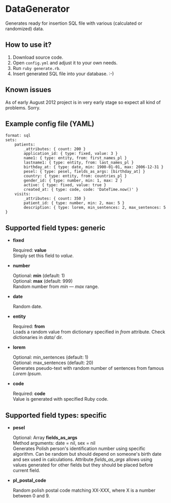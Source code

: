 DataGenerator
=============

Generates ready for insertion SQL file with various (calculated or randomized) data.

How to use it?
--------------

1. Download source code.
2. Open `config.yml` and adjust it to your own needs.
3. Run `ruby generate.rb`.
4. Insert generated SQL file into your database. :-)

Known issues
------------

As of early August 2012 project is in very early stage so expect all kind of problems. Sorry.

Example config file (YAML)
--------------------------

	format: sql
	sets:
	    patients:
	        _attributes: { count: 200 }
	        application_id: { type: fixed, value: 3 }
	        name1: { type: entity, from: first_names_pl }
	        lastname1: { type: entity, from: last_names_pl }
	        birthday_at: { type: date, min: 1900-01-01, max: 2006-12-31 }
	        pesel: { type: pesel, fields_as_args: [birthday_at] }
	        country: { type: entity, from: countries_pl }
	        gender_id: { type: number, min: 1, max: 2 }
	        active: { type: fixed, value: true }
	        created_at: { type: code, code: 'DateTime.now()' }
	    visits:
	        _attributes: { count: 350 }
	        patient_id: { type: number, min: 2, max: 5 }
	        description: { type: lorem, min_sentences: 2, max_sentences: 5 }

Supported field types: generic
------------------------------

*	**fixed**

	Required: **value**  
	Simply set this field to *value*.

*	**number**

	Optional: **min** (default: 1)  
	Optional: **max** (default: 999)  
	Random number from *min* — *max* range.

*	**date**

	Random date.

*	**entity**

	Required: **from**  
	Loads a random value from dictionary specified in *from* attribute. Check dictionaries
	in *data/* dir.

*	**lorem**

	Optional: min_sentences (default: 1)  
	Optional: max_sentences (default: 20)  
	Generates pseudo-text with random number of sentences from famous *Lorem Ipsum*.

*	**code**

	Required: **code**  
	Value is generated with specified Ruby code.

Supported field types: specific
-------------------------------

*	**pesel**

	Optional: Array **fields_as_args**  
	Method arguments: date = nil, sex = nil  
	Generates Polish person's identification number using specific algorithm. Can be random
	but should depend on someone's birth date and sex used in calculations. Attribute
	*fields_as_args* allows using values generated for other fields but they should be placed
	before current field.

*	**pl_postal_code**

	Random polish postal code matching XX-XXX, where X is a number between 0 and 9.

